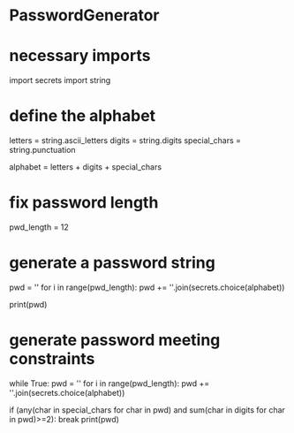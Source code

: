 # PasswordGenerator
# necessary imports
import secrets
import string

# define the alphabet
letters = string.ascii_letters
digits = string.digits
special_chars = string.punctuation

alphabet = letters + digits + special_chars

# fix password length
pwd_length = 12

# generate a password string
pwd = ''
for i in range(pwd_length):
  pwd += ''.join(secrets.choice(alphabet))

print(pwd)

# generate password meeting constraints
while True:
  pwd = ''
  for i in range(pwd_length):
    pwd += ''.join(secrets.choice(alphabet))

  if (any(char in special_chars for char in pwd) and
      sum(char in digits for char in pwd)>=2):
          break
print(pwd)
